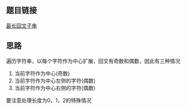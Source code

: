 ## 题目链接
[最长回文子串](https://leetcode-cn.com/problems/longest-palindromic-substring/)

## 思路
遍历字符串，以每个字符作为中心扩展，回文有奇数和偶数，因此有三种情况
1. 当前字符作为中心(奇数)
2. 当前字符作为中心左侧的字符(偶数)
3. 当前字符作为中心右侧的字符(偶数) 

要注意处理长度为0，1，2的特殊情况